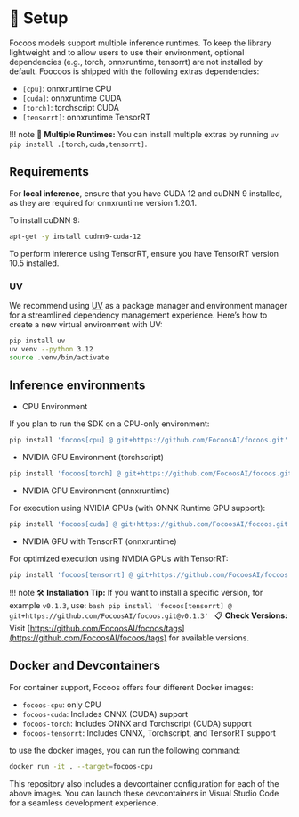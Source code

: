 # 🐍 Setup

Focoos models support multiple inference runtimes.
To keep the library lightweight and to allow users to use their environment, optional dependencies (e.g., torch, onnxruntime, tensorrt) are not installed by default.
Foocoos is shipped with the following extras dependencies:

- `[cpu]`: onnxruntime CPU
- `[cuda]`: onnxruntime CUDA
- `[torch]`: torchscript CUDA
- `[tensorrt]`: onnxruntime TensorRT

!!! note
    🤖 **Multiple Runtimes:** You can install multiple extras by running `uv pip install .[torch,cuda,tensorrt]`.

## Requirements

For **local inference**, ensure that you have CUDA 12 and cuDNN 9 installed, as they are required for onnxruntime version 1.20.1.

To install cuDNN 9:

```bash linenums="0"
apt-get -y install cudnn9-cuda-12
```

To perform inference using TensorRT, ensure you have TensorRT version 10.5 installed.

### UV

We recommend using [UV](https://docs.astral.sh/uv/) as a package manager and environment manager for a streamlined dependency management experience.
Here’s how to create a new virtual environment with UV:
```bash
pip install uv
uv venv --python 3.12
source .venv/bin/activate
```

## Inference environments

* CPU Environment

If you plan to run the SDK on a CPU-only environment:

```bash linenums="0"
pip install 'focoos[cpu] @ git+https://github.com/FocoosAI/focoos.git'
```

* NVIDIA GPU Environment (torchscript)
```bash linenums="0"
pip install 'focoos[torch] @ git+https://github.com/FocoosAI/focoos.git'
```

* NVIDIA GPU Environment (onnxruntime)

For execution using NVIDIA GPUs (with ONNX Runtime GPU support):

```bash linenums="0"
pip install 'focoos[cuda] @ git+https://github.com/FocoosAI/focoos.git'
```

* NVIDIA GPU with TensorRT (onnxruntime)

For optimized execution using NVIDIA GPUs with TensorRT:

```bash linenums="0"
pip install 'focoos[tensorrt] @ git+https://github.com/FocoosAI/focoos.git'
```

!!! note
    🛠️ **Installation Tip:** If you want to install a specific version, for example `v0.1.3`, use:
    ```bash
    pip install 'focoos[tensorrt] @ git+https://github.com/FocoosAI/focoos.git@v0.1.3'
    ```
    📋 **Check Versions:** Visit [https://github.com/FocoosAI/focoos/tags](https://github.com/FocoosAI/focoos/tags) for available versions.

## Docker and Devcontainers
For container support, Focoos offers four different Docker images:
- `focoos-cpu`: only CPU
- `focoos-cuda`: Includes ONNX (CUDA) support
- `focoos-torch`: Includes ONNX and Torchscript (CUDA) support
- `focoos-tensorrt`: Includes ONNX, Torchscript, and TensorRT  support

to use the docker images, you can run the following command:

```bash linenums="0"
docker run -it . --target=focoos-cpu
```

This repository also includes a devcontainer configuration for each of the above images. You can launch these devcontainers in Visual Studio Code for a seamless development experience.
